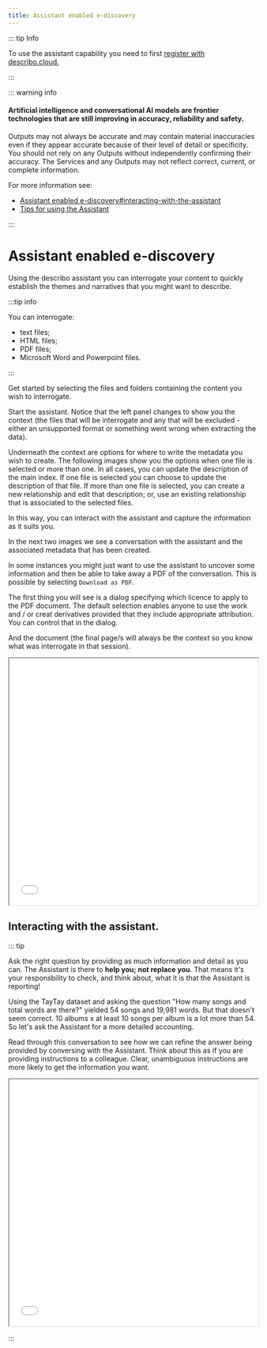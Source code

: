 ```yaml
---
title: Assistant enabled e-discovery
---
```


::: tip Info

To use the assistant capability you need to first
[register with describo.cloud.](/docs/guide/register)

:::

::: warning info

#### Artificial intelligence and conversational AI models are frontier technologies that are still improving in accuracy, reliability and safety.

Outputs may not always be accurate and may contain material inaccuracies even if they appear
accurate because of their level of detail or specificity. You should not rely on any Outputs without
independently confirming their accuracy. The Services and any Outputs may not reflect correct,
current, or complete information.

For more information see:

-   [Assistant enabled e-discovery#interacting-with-the-assistant](/docs/guide/assistant-supported-discovery.html#interacting-with-the-assistant)
-   [Tips for using the Assistant](/docs/guide/prompt-engineering.html)

:::

# Assistant enabled e-discovery

Using the describo assistant you can interrogate your content to quickly establish the themes and
narratives that you might want to describe.

:::tip info

You can interrogate:

-   text files;
-   HTML files;
-   PDF files;
-   Microsoft Word and Powerpoint files.

:::

Get started by selecting the files and folders containing the content you wish to interrogate.

<ImageComponent src="/images/guide-discover/discover1.webp"></ImageComponent>

Start the assistant. Notice that the left panel changes to show you the context (the files that will
be interrogate and any that will be excluded - either an unsupported format or something went wrong
when extracting the data).

Underneath the context are options for where to write the metadata you wish to create. The following
images show you the options when one file is selected or more than one. In all cases, you can update
the description of the main index. If one file is selected you can choose to update the description
of that file. If more than one file is selected, you can create a new relationship and edit that
description; or, use an existing relationship that is associated to the selected files.

In this way, you can interact with the assistant and capture the information as it suits you.

<div class="flex flex-col space-y-1 lg:flex-row lg:space-x-1">
    <ImageComponent src="/images/guide-discover/discover2.webp"></ImageComponent>
    <ImageComponent src="/images/guide-discover/discover3.webp"></ImageComponent>
    <ImageComponent src="/images/guide-discover/discover4.webp"></ImageComponent>
</div>

In the next two images we see a conversation with the assistant and the associated metadata that has
been created.

<ImageComponent src="/images/guide-discover/discover5.webp"></ImageComponent>
<ImageComponent src="/images/guide-discover/discover6.webp"></ImageComponent>

In some instances you might just want to use the assistant to uncover some information and then be
able to take away a PDF of the conversation. This is possible by selecting `Download as PDF`.

<ImageComponent src="/images/guide-discover/discover7.webp"></ImageComponent>

The first thing you will see is a dialog specifying which licence to apply to the PDF document. The
default selection enables anyone to use the work and / or creat derivatives provided that they
include appropriate attribution. You can control that in the dialog.

<ImageComponent src="/images/guide-discover/discover8.webp"></ImageComponent>

And the document (the final page/s will always be the context so you know what was interrogate in
that session).

 <iframe
  class="border border-solid border-gray-400 p-2"
  src="/images/guide-discover/conversation.pdf"
  width="100%" height="500">
</iframe>

## Interacting with the assistant.

::: tip

Ask the right question by providing as much information and detail as you can. The Assistant is
there to **help you; not replace you**. That means it's your responsbility to check, and think
about, what it is that the Assistant is reporting!

Using the TayTay dataset and asking the question "How many songs and total words are there?" yielded
54 songs and 19,981 words. But that doesn't seem correct. 10 albums x at least 10 songs per album is
a lot more than 54. So let's ask the Assistant for a more detailed accounting.

Read through this conversation to see how we can refine the answer being provided by conversing with
the Assistant. Think about this as if you are providing instructions to a colleague. Clear,
unambiguous instructions are more likely to get the information you want.

<iframe
  class="border border-solid border-gray-400 p-2"
  src="/images/guide-discover/taytay-conversation2.pdf"
  width="100%" height="500">
</iframe>

:::

<InfoPanelComponent>
    <template #title>Interrogating the RO-Crate paper</template>
    <template #text>
        Watch the video to see the RO-Crate paper being interrogated for information.
    </template>
    <template #content>
        <video controls>
            <source src="/images/guide-discover/ro-crate-paper.mp4" type="video/mp4" />
        </video>
    </template>
</InfoPanelComponent>

<InfoPanelComponent>
    <template #title>Interrogating the 2024 Australian Budget Papers</template>
    <template #text>
        In this video, the 2024 Australian Budget papers are queried. Notice that both Word (docx)
    and PDF files form part of the set. Describo can pull data from PowerPoint documents too!
    </template>
    <template #content>
        <video controls>
            <source src="/images/guide-discover/budget-papers.mp4" type="video/mp4" />
        </video>
    </template>
</InfoPanelComponent>

<Disqus />

